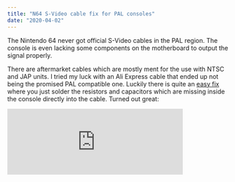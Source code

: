 ```yaml
---
title: "N64 S-Video cable fix for PAL consoles"
date: "2020-04-02"
---
```


The Nintendo 64 never got official S-Video cables in the PAL region. The console is even lacking some components on the motherboard to output the signal properly.

There are aftermarket cables which are mostly ment for the use with NTSC and JAP units. I tried my luck with an Ali Express cable that ended up not being the promised PAL compatible one. Luckily there is quite an [easy fix](http://members.optusnet.com.au/eviltim/gamescart/gamescart.htm) where you just solder the resistors and capacitors which are missing inside the console directly into the cable. Turned out great:

<iframe src="https://pixelfed.de/p/phil/150859219388731392/embed?caption=false&likes=false&layout=compact" class="pixelfed__embed" style="max-width: 100%; border: 0" width="400" allowfullscreen="allowfullscreen"></iframe><script async defer src="https://pixelfed.de/embed.js"></script>

